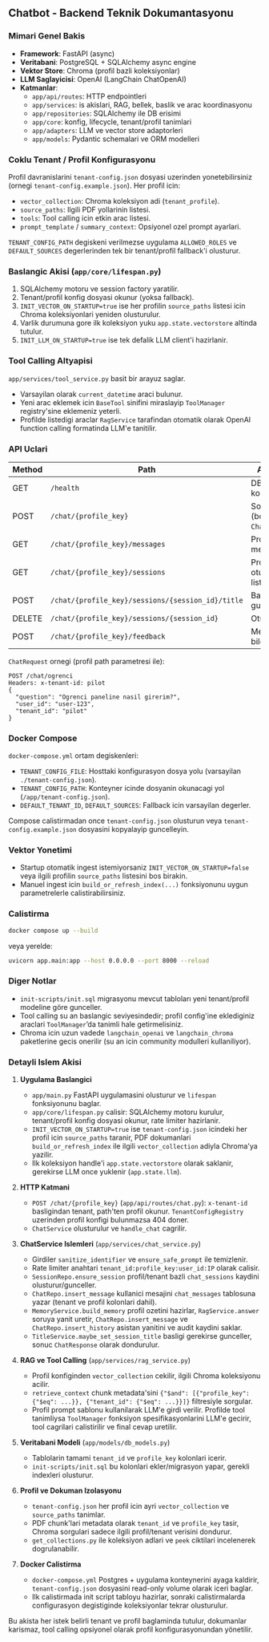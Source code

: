 ﻿## Chatbot - Backend Teknik Dokumantasyonu

### Mimari Genel Bakis

- **Framework**: FastAPI (async)
- **Veritabani**: PostgreSQL + SQLAlchemy async engine
- **Vektor Store**: Chroma (profil bazli koleksiyonlar)
- **LLM Saglayicisi**: OpenAI (LangChain ChatOpenAI)
- **Katmanlar**:
  - `app/api/routes`: HTTP endpointleri
  - `app/services`: is akislari, RAG, bellek, baslik ve arac koordinasyonu
  - `app/repositories`: SQLAlchemy ile DB erisimi
  - `app/core`: konfig, lifecycle, tenant/profil tanimlari
  - `app/adapters`: LLM ve vector store adaptorleri
  - `app/models`: Pydantic schemalari ve ORM modelleri

### Coklu Tenant / Profil Konfigurasyonu

Profil davranislarini `tenant-config.json` dosyasi uzerinden yonetebilirsiniz (ornegi `tenant-config.example.json`). Her profil icin:
- `vector_collection`: Chroma koleksiyon adi (`tenant_profile`).
- `source_paths`: Ilgili PDF yollarinin listesi.
- `tools`: Tool calling icin etkin arac listesi.
- `prompt_template` / `summary_context`: Opsiyonel ozel prompt ayarlari.

`TENANT_CONFIG_PATH` degiskeni verilmezse uygulama `ALLOWED_ROLES` ve `DEFAULT_SOURCES` degerlerinden tek bir tenant/profil fallback'i olusturur.

### Baslangic Akisi (`app/core/lifespan.py`)

1. SQLAlchemy motoru ve session factory yaratilir.
2. Tenant/profil konfig dosyasi okunur (yoksa fallback).
3. `INIT_VECTOR_ON_STARTUP=true` ise her profilin `source_paths` listesi icin Chroma koleksiyonlari yeniden olusturulur.
4. Varlik durumuna gore ilk koleksiyon yuku `app.state.vectorstore` altinda tutulur.
5. `INIT_LLM_ON_STARTUP=true` ise tek defalik LLM client'i hazirlanir.

### Tool Calling Altyapisi

`app/services/tool_service.py` basit bir arayuz saglar.
- Varsayilan olarak `current_datetime` araci bulunur.
- Yeni arac eklemek icin `BaseTool` sinifini miraslayip `ToolManager` registry'sine eklemeniz yeterli.
- Profilde listedigi araclar `RagService` tarafindan otomatik olarak OpenAI function calling formatinda LLM'e tanitilir.

### API Uclari

| Method | Path | Aciklama |
| --- | --- | --- |
| GET | `/health` | DB saglik kontrolu |
| POST | `/chat/{profile_key}` | Sohbet (body: `ChatRequest`) |
| GET | `/chat/{profile_key}/messages` | Profil bazli mesaj listesi |
| GET | `/chat/{profile_key}/sessions` | Profil bazli oturum listesi |
| POST | `/chat/{profile_key}/sessions/{session_id}/title` | Baslik guncelle |
| DELETE | `/chat/{profile_key}/sessions/{session_id}` | Oturum sil |
| POST | `/chat/{profile_key}/feedback` | Mesaj geri bildirimi |

`ChatRequest` ornegi (profil path parametresi ile):
```
POST /chat/ogrenci
Headers: x-tenant-id: pilot
{
  "question": "Ogrenci paneline nasil girerim?",
  "user_id": "user-123",
  "tenant_id": "pilot"
}
```

### Docker Compose

`docker-compose.yml` ortam degiskenleri:
- `TENANT_CONFIG_FILE`: Hosttaki konfigurasyon dosya yolu (varsayilan `./tenant-config.json`).
- `TENANT_CONFIG_PATH`: Konteyner icinde dosyanin okunacagi yol (`/app/tenant-config.json`).
- `DEFAULT_TENANT_ID`, `DEFAULT_SOURCES`: Fallback icin varsayilan degerler.

Compose calistirmadan once `tenant-config.json` olusturun veya `tenant-config.example.json` dosyasini kopyalayip guncelleyin.

### Vektor Yonetimi

- Startup otomatik ingest istemiyorsaniz `INIT_VECTOR_ON_STARTUP=false` veya ilgili profilin `source_paths` listesini bos birakin.
- Manuel ingest icin `build_or_refresh_index(...)` fonksiyonunu uygun parametrelerle calistirabilirsiniz.

### Calistirma

```bash
docker compose up --build
```
veya yerelde:
```bash
uvicorn app.main:app --host 0.0.0.0 --port 8000 --reload
```

### Diger Notlar

- `init-scripts/init.sql` migrasyonu mevcut tabloları yeni tenant/profil modeline göre gunceller.
- Tool calling su an baslangic seviyesindedir; profil config'ine eklediginiz araclari `ToolManager`’da tanimli hale getirmelisiniz.
- Chroma icin uzun vadede `langchain_openai` ve `langchain_chroma` paketlerine gecis onerilir (su an icin community modulleri kullaniliyor).
### Detayli Islem Akisi

1. **Uygulama Baslangici**  
   - `app/main.py` FastAPI uygulamasini olusturur ve `lifespan` fonksiyonunu baglar.  
   - `app/core/lifespan.py` calisir: SQLAlchemy motoru kurulur, tenant/profil konfig dosyasi okunur, rate limiter hazirlanir.  
   - `INIT_VECTOR_ON_STARTUP=true` ise `tenant-config.json` icindeki her profil icin `source_paths` taranir, PDF dokumanlari `build_or_refresh_index` ile ilgili `vector_collection` adiyla Chroma'ya yazilir.  
   - Ilk koleksiyon handle'i `app.state.vectorstore` olarak saklanir, gerekirse LLM once yuklenir (`app.state.llm`).

2. **HTTP Katmani**  
   - `POST /chat/{profile_key}` (`app/api/routes/chat.py`): `x-tenant-id` basligindan tenant, path'ten profil okunur. `TenantConfigRegistry` uzerinden profil konfigi bulunmazsa 404 doner.  
   - `ChatService` olusturulur ve `handle_chat` cagrilir.

3. **ChatService Islemleri** (`app/services/chat_service.py`)  
   - Girdiler `sanitize_identifier` ve `ensure_safe_prompt` ile temizlenir.  
   - Rate limiter anahtari `tenant_id:profile_key:user_id:IP` olarak calisir.  
   - `SessionRepo.ensure_session` profil/tenant bazli `chat_sessions` kaydini olusturur/gunceller.  
   - `ChatRepo.insert_message` kullanici mesajini `chat_messages` tablosuna yazar (tenant ve profil kolonlari dahil).  
   - `MemoryService.build_memory` profil ozetini hazirlar, `RagService.answer` soruya yanit uretir, `ChatRepo.insert_message` ve `ChatRepo.insert_history` asistan yanitini ve audit kaydini saklar.  
   - `TitleService.maybe_set_session_title` basligi gerekirse gunceller, sonuc `ChatResponse` olarak dondurulur.

4. **RAG ve Tool Calling** (`app/services/rag_service.py`)  
   - Profil konfiginden `vector_collection` cekilir, ilgili Chroma koleksiyonu acilir.  
   - `retrieve_context` chunk metadata'sini `{"$and": [{"profile_key": {"$eq": ...}}, {"tenant_id": {"$eq": ...}}]}` filtresiyle sorgular.  
   - Profil prompt sablonu kullanilarak LLM'e girdi verilir. Profilde tool tanimliysa `ToolManager` fonksiyon spesifikasyonlarini LLM'e gecirir, tool cagrilari calistirilir ve final cevap uretilir.

5. **Veritabani Modeli** (`app/models/db_models.py`)  
   - Tablolarin tamami `tenant_id` ve `profile_key` kolonlari icerir.  
   - `init-scripts/init.sql` bu kolonlari ekler/migrasyon yapar, gerekli indexleri olusturur.

6. **Profil ve Dokuman Izolasyonu**  
   - `tenant-config.json` her profil icin ayri `vector_collection` ve `source_paths` tanimlar.  
   - PDF chunk'lari metadata olarak `tenant_id` ve `profile_key` tasir, Chroma sorgulari sadece ilgili profil/tenant verisini dondurur.  
   - `get_collections.py` ile koleksiyon adlari ve `peek` ciktilari incelenerek dogrulanabilir.

7. **Docker Calistirma**  
   - `docker-compose.yml` Postgres + uygulama konteynerini ayaga kaldirir, `tenant-config.json` dosyasini read-only volume olarak iceri baglar.  
   - Ilk calistirmada init script tabloyu hazirlar, sonraki calistirmalarda configurasyon degistiginde koleksiyonlar tekrar olusturulur.

Bu akista her istek belirli tenant ve profil baglaminda tutulur, dokumanlar karismaz, tool calling opsiyonel olarak profil konfigurasyonundan yönetilir.
